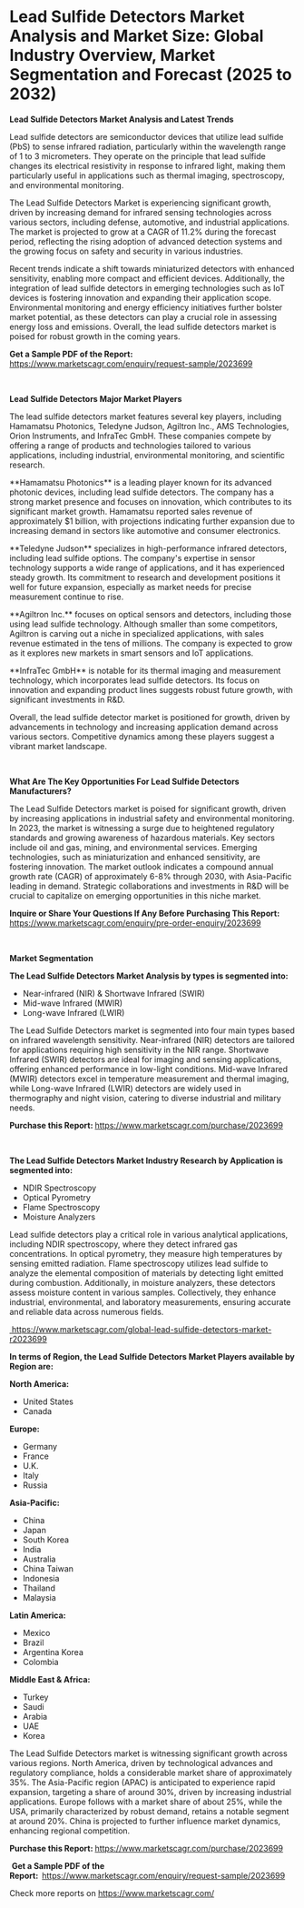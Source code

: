 <p><h1>Lead Sulfide Detectors Market Analysis and Market Size: Global Industry Overview, Market Segmentation and Forecast (2025 to 2032)</h1></p><p><strong>Lead Sulfide Detectors Market Analysis and Latest Trends</strong></p>
<p><p>Lead sulfide detectors are semiconductor devices that utilize lead sulfide (PbS) to sense infrared radiation, particularly within the wavelength range of 1 to 3 micrometers. They operate on the principle that lead sulfide changes its electrical resistivity in response to infrared light, making them particularly useful in applications such as thermal imaging, spectroscopy, and environmental monitoring.</p><p>The Lead Sulfide Detectors Market is experiencing significant growth, driven by increasing demand for infrared sensing technologies across various sectors, including defense, automotive, and industrial applications. The market is projected to grow at a CAGR of 11.2% during the forecast period, reflecting the rising adoption of advanced detection systems and the growing focus on safety and security in various industries.</p><p>Recent trends indicate a shift towards miniaturized detectors with enhanced sensitivity, enabling more compact and efficient devices. Additionally, the integration of lead sulfide detectors in emerging technologies such as IoT devices is fostering innovation and expanding their application scope. Environmental monitoring and energy efficiency initiatives further bolster market potential, as these detectors can play a crucial role in assessing energy loss and emissions. Overall, the lead sulfide detectors market is poised for robust growth in the coming years.</p></p>
<p><strong>Get a Sample PDF of the Report:&nbsp;</strong> <a href="https://www.marketscagr.com/enquiry/request-sample/2023699?utm_campaign=3506&utm_medium=2&utm_source=Github&utm_content=ia&utm_term=29032025&utm_id=lead-sulfide-detectors">https://www.marketscagr.com/enquiry/request-sample/2023699</a></p>
<p>&nbsp;</p>
<p><strong>Lead Sulfide Detectors Major Market Players</strong></p>
<p><p>The lead sulfide detectors market features several key players, including Hamamatsu Photonics, Teledyne Judson, Agiltron Inc., AMS Technologies, Orion Instruments, and InfraTec GmbH. These companies compete by offering a range of products and technologies tailored to various applications, including industrial, environmental monitoring, and scientific research.</p><p>**Hamamatsu Photonics** is a leading player known for its advanced photonic devices, including lead sulfide detectors. The company has a strong market presence and focuses on innovation, which contributes to its significant market growth. Hamamatsu reported sales revenue of approximately $1 billion, with projections indicating further expansion due to increasing demand in sectors like automotive and consumer electronics.</p><p>**Teledyne Judson** specializes in high-performance infrared detectors, including lead sulfide options. The company's expertise in sensor technology supports a wide range of applications, and it has experienced steady growth. Its commitment to research and development positions it well for future expansion, especially as market needs for precise measurement continue to rise.</p><p>**Agiltron Inc.** focuses on optical sensors and detectors, including those using lead sulfide technology. Although smaller than some competitors, Agiltron is carving out a niche in specialized applications, with sales revenue estimated in the tens of millions. The company is expected to grow as it explores new markets in smart sensors and IoT applications.</p><p>**InfraTec GmbH** is notable for its thermal imaging and measurement technology, which incorporates lead sulfide detectors. Its focus on innovation and expanding product lines suggests robust future growth, with significant investments in R&D.</p><p>Overall, the lead sulfide detector market is positioned for growth, driven by advancements in technology and increasing application demand across various sectors. Competitive dynamics among these players suggest a vibrant market landscape.</p></p>
<p>&nbsp;</p>
<p><strong>What Are The Key Opportunities For Lead Sulfide Detectors Manufacturers?</strong></p>
<p><p>The Lead Sulfide Detectors market is poised for significant growth, driven by increasing applications in industrial safety and environmental monitoring. In 2023, the market is witnessing a surge due to heightened regulatory standards and growing awareness of hazardous materials. Key sectors include oil and gas, mining, and environmental services. Emerging technologies, such as miniaturization and enhanced sensitivity, are fostering innovation. The market outlook indicates a compound annual growth rate (CAGR) of approximately 6-8% through 2030, with Asia-Pacific leading in demand. Strategic collaborations and investments in R&D will be crucial to capitalize on emerging opportunities in this niche market.</p></p>
<p><strong>Inquire or Share Your Questions If Any Before Purchasing This Report:</strong> <a href="https://www.marketscagr.com/enquiry/pre-order-enquiry/2023699?utm_campaign=3506&utm_medium=2&utm_source=Github&utm_content=ia&utm_term=29032025&utm_id=lead-sulfide-detectors">https://www.marketscagr.com/enquiry/pre-order-enquiry/2023699</a></p>
<p>&nbsp;</p>
<p><strong>Market Segmentation</strong></p>
<p><strong>The Lead Sulfide Detectors Market Analysis by types is segmented into:</strong></p>
<p><ul><li>Near-infrared (NIR) & Shortwave Infrared (SWIR)</li><li>Mid-wave Infrared (MWIR)</li><li>Long-wave Infrared (LWIR)</li></ul></p>
<p><p>The Lead Sulfide Detectors market is segmented into four main types based on infrared wavelength sensitivity. Near-infrared (NIR) detectors are tailored for applications requiring high sensitivity in the NIR range. Shortwave Infrared (SWIR) detectors are ideal for imaging and sensing applications, offering enhanced performance in low-light conditions. Mid-wave Infrared (MWIR) detectors excel in temperature measurement and thermal imaging, while Long-wave Infrared (LWIR) detectors are widely used in thermography and night vision, catering to diverse industrial and military needs.</p></p>
<p><strong>Purchase this Report:&nbsp;</strong><a href="https://www.marketscagr.com/purchase/2023699?utm_campaign=3506&utm_medium=2&utm_source=Github&utm_content=ia&utm_term=29032025&utm_id=lead-sulfide-detectors">https://www.marketscagr.com/purchase/2023699</a></p>
<p>&nbsp;</p>
<p><strong>The Lead Sulfide Detectors Market Industry Research by Application is segmented into:</strong></p>
<p><ul><li>NDIR Spectroscopy</li><li>Optical Pyrometry</li><li>Flame Spectroscopy</li><li>Moisture Analyzers</li></ul></p>
<p><p>Lead sulfide detectors play a critical role in various analytical applications, including NDIR spectroscopy, where they detect infrared gas concentrations. In optical pyrometry, they measure high temperatures by sensing emitted radiation. Flame spectroscopy utilizes lead sulfide to analyze the elemental composition of materials by detecting light emitted during combustion. Additionally, in moisture analyzers, these detectors assess moisture content in various samples. Collectively, they enhance industrial, environmental, and laboratory measurements, ensuring accurate and reliable data across numerous fields.</p></p>
<p><a href="https://www.marketscagr.com/global-lead-sulfide-detectors-market-r2023699?utm_campaign=3506&utm_medium=2&utm_source=Github&utm_content=ia&utm_term=29032025&utm_id=lead-sulfide-detectors">&nbsp;https://www.marketscagr.com/global-lead-sulfide-detectors-market-r2023699</a></p>
<p><strong>In terms of Region, the Lead Sulfide Detectors Market Players available by Region are:</strong></p>
<p>
    <p> <strong> North America: </strong>
        <ul>
            <li>United States</li>
            <li>Canada</li>
        </ul>
        </p> 
    <p> <strong> Europe: </strong>
        <ul>
            <li>Germany</li>
            <li>France</li>
            <li>U.K.</li>
            <li>Italy</li>
            <li>Russia</li>
        </ul>
        </p> 
    <p> <strong> Asia-Pacific: </strong>
        <ul>
            <li>China</li>
            <li>Japan</li>
            <li>South Korea</li>
            <li>India</li>
            <li>Australia</li>
            <li>China Taiwan</li>
            <li>Indonesia</li>
            <li>Thailand</li>
            <li>Malaysia</li>
        </ul>
        </p> 
    <p> <strong> Latin America: </strong>
        <ul>
            <li>Mexico</li>
            <li>Brazil</li>
            <li>Argentina Korea</li>
            <li>Colombia</li>
        </ul>
        </p> 
    <p> <strong> Middle East & Africa: </strong>
        <ul>
            <li>Turkey</li>
            <li>Saudi</li>
            <li>Arabia</li>
            <li>UAE</li>
            <li>Korea</li>
        </ul>
    </p>
    </p>
<p><p>The Lead Sulfide Detectors market is witnessing significant growth across various regions. North America, driven by technological advances and regulatory compliance, holds a considerable market share of approximately 35%. The Asia-Pacific region (APAC) is anticipated to experience rapid expansion, targeting a share of around 30%, driven by increasing industrial applications. Europe follows with a market share of about 25%, while the USA, primarily characterized by robust demand, retains a notable segment at around 20%. China is projected to further influence market dynamics, enhancing regional competition.</p></p>
<p><strong>Purchase this Report: </strong><a href="https://www.marketscagr.com/purchase/2023699?utm_campaign=3506&utm_medium=2&utm_source=Github&utm_content=ia&utm_term=29032025&utm_id=lead-sulfide-detectors">https://www.marketscagr.com/purchase/2023699</a></p>
<p>&nbsp;<strong>Get a Sample PDF of the Report:&nbsp;&nbsp;</strong><a href="https://www.marketscagr.com/enquiry/request-sample/2023699?utm_campaign=3506&utm_medium=2&utm_source=Github&utm_content=ia&utm_term=29032025&utm_id=lead-sulfide-detectors">https://www.marketscagr.com/enquiry/request-sample/2023699</a></p>
<p><strong></strong></p>
<p>Check more reports on <a href="https://www.marketscagr.com/?utm_campaign=3506&utm_medium=2&utm_source=Github&utm_content=ia&utm_term=29032025&utm_id=lead-sulfide-detectors">https://www.marketscagr.com/</a></p>